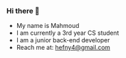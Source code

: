 ### Hi there 👋
- My name is Mahmoud
- I am currently a 3rd year CS student
- I am a junior back-end developer
- Reach me at: <hefny4@gmail.com>
